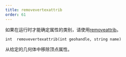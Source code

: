 ```yaml
---
title: removevertexattrib
order: 61
---
```


如果在运行时才能确定属性的类别，请使用[removeattrib](/zh-cn/houdini-vex/geometry/removeattrib "从几何体中移除属性或属性组")。

`int  removevertexattrib(int geohandle, string name)`

从给定的几何体中移除顶点属性。
